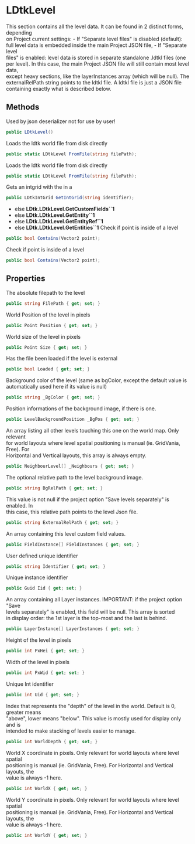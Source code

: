 # LDtkLevel

  
This section contains all the level data. It can be found in 2 distinct forms, depending  
on Project current settings:  - If "Separate level files" is disabled (default):  
full level data is embedded inside the main Project JSON file, - If "Separate level  
files" is enabled: level data is stored in separate standalone .ldtkl files (one  
per level). In this case, the main Project JSON file will still contain most level data,  
except heavy sections, like the layerInstances array (which will be null). The  
externalRelPath string points to the ldtkl file.  A ldtkl file is just a JSON file  
containing exactly what is described below.  


## Methods

Used by json deserializer not for use by user!
```csharp
public LDtkLevel()
```

Loads the ldtk world file from disk directly
```csharp
public static LDtkLevel FromFile(string filePath);
```

Loads the ldtk world file from disk directly
```csharp
public static LDtkLevel FromFile(string filePath);
```

Gets an intgrid with the  in a
```csharp
public LDtkIntGrid GetIntGrid(string identifier);
```

- else **LDtk.LDtkLevel.GetCustomFields``1**
- else **LDtk.LDtkLevel.GetEntity``1**
- else **LDtk.LDtkLevel.GetEntityRef``1**
- else **LDtk.LDtkLevel.GetEntities``1**
Check if point is inside of a level
```csharp
public bool Contains(Vector2 point);
```

Check if point is inside of a level
```csharp
public bool Contains(Vector2 point);
```


## Properties

The absolute filepath to the level
```csharp
public string FilePath { get; set; }
```

World Position of the level in pixels
```csharp
public Point Position { get; set; }
```

World size of the level in pixels
```csharp
public Point Size { get; set; }
```

Has the file been loaded if the level is external
```csharp
public bool Loaded { get; set; }
```

  
Background color of the level (same as bgColor, except the default value is  
automatically used here if its value is null)  

```csharp
public string _BgColor { get; set; }
```

  
Position informations of the background image, if there is one.  

```csharp
public LevelBackgroundPosition _BgPos { get; set; }
```

  
An array listing all other levels touching this one on the world map. Only relevant  
for world layouts where level spatial positioning is manual (ie. GridVania, Free). For  
Horizontal and Vertical layouts, this array is always empty.  

```csharp
public NeighbourLevel[] _Neighbours { get; set; }
```

  
The optional relative path to the level background image.  

```csharp
public string BgRelPath { get; set; }
```

  
This value is not null if the project option "Save levels separately" is enabled. In  
this case, this relative path points to the level Json file.  

```csharp
public string ExternalRelPath { get; set; }
```

  
An array containing this level custom field values.  

```csharp
public FieldInstance[] FieldInstances { get; set; }
```

  
User defined unique identifier  

```csharp
public string Identifier { get; set; }
```

  
Unique instance identifier  

```csharp
public Guid Iid { get; set; }
```

  
An array containing all Layer instances. IMPORTANT: if the project option "Save  
levels separately" is enabled, this field will be null. This array is sorted  
in display order: the 1st layer is the top-most and the last is behind.  

```csharp
public LayerInstance[] LayerInstances { get; set; }
```

  
Height of the level in pixels  

```csharp
public int PxHei { get; set; }
```

  
Width of the level in pixels  

```csharp
public int PxWid { get; set; }
```

  
Unique Int identifier  

```csharp
public int Uid { get; set; }
```

  
Index that represents the "depth" of the level in the world. Default is 0, greater means  
"above", lower means "below". This value is mostly used for display only and is  
intended to make stacking of levels easier to manage.  

```csharp
public int WorldDepth { get; set; }
```

  
World X coordinate in pixels. Only relevant for world layouts where level spatial  
positioning is manual (ie. GridVania, Free). For Horizontal and Vertical layouts, the  
value is always -1 here.  

```csharp
public int WorldX { get; set; }
```

  
World Y coordinate in pixels. Only relevant for world layouts where level spatial  
positioning is manual (ie. GridVania, Free). For Horizontal and Vertical layouts, the  
value is always -1 here.  

```csharp
public int WorldY { get; set; }
```


